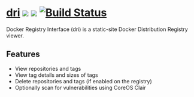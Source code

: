 
# [dri](https://hub.docker.com/r/productionwentdown/dri/) [![](https://images.microbadger.com/badges/version/productionwentdown/dri.svg)](https://microbadger.com/images/productionwentdown/dri "Get your own version badge on microbadger.com") [![](https://images.microbadger.com/badges/image/productionwentdown/dri.svg)](https://microbadger.com/images/productionwentdown/dri "Get your own image badge on microbadger.com") [![Build Status](https://ci.makerforce.io/api/badges/pwd/dri/status.svg)](https://ci.makerforce.io/pwd/dri)

Docker Registry Interface (dri) is a static-site Docker Distribution Registry viewer.

## Features

* View repositories and tags
* View tag details and sizes of tags
* Delete repositories and tags (if enabled on the registry)
* Optionally scan for vulnerabilities using CoreOS Clair

